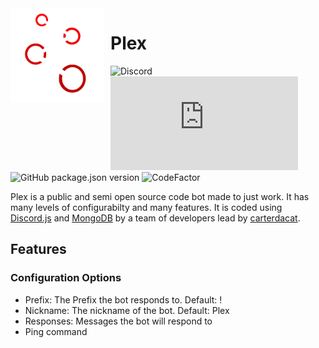 <img width="150" height="150" align="left" style="float: left; margin: 0 10px 0 0;" alt="Plex" src="plex.png">  

# Plex

![Discord](https://img.shields.io/discord/702311342580695140?label=Support&logo=Discord)
![npm](https://img.shields.io/npm/v/discord.js?label=Discord.js&logo=npm)
![GitHub package.json version](https://img.shields.io/github/package-json/v/carterdacat/ub)
![CodeFactor](https://www.codefactor.io/repository/github/carterdacat/plex/badge)

Plex is a public and semi open source code bot made to just work. It has many levels of configurabilty and many features. It is coded using [Discord.js](https://discord.js.org) and [MongoDB](https://mongodb.com) by a team of developers lead by [carterdacat](https://github.com/carterdacat).

## Features

### Configuration Options

* Prefix: The Prefix the bot responds to. Default: !
* Nickname: The nickname of the bot. Default: Plex
* Responses: Messages the bot will respond to
* Ping command
